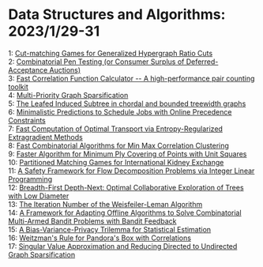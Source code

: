 # Data Structures and Algorithms: 2023/1/29-31  
1: [Cut-matching Games for Generalized Hypergraph Ratio Cuts](https://doi.org/10.48550/arXiv.2301.12274)  
2: [Combinatorial Pen Testing (or Consumer Surplus of Deferred-Acceptance  Auctions)](https://doi.org/10.48550/arXiv.2301.12462)  
3: [Fast Correlation Function Calculator -- A high-performance pair counting  toolkit](https://doi.org/10.48550/arXiv.2301.12557)  
4: [Multi-Priority Graph Sparsification](https://doi.org/10.48550/arXiv.2301.12563)  
5: [The Leafed Induced Subtree in chordal and bounded treewidth graphs](https://doi.org/10.48550/arXiv.2301.12783)  
6: [Minimalistic Predictions to Schedule Jobs with Online Precedence  Constraints](https://doi.org/10.48550/arXiv.2301.12863)  
7: [Fast Computation of Optimal Transport via Entropy-Regularized  Extragradient Methods](https://doi.org/10.48550/arXiv.2301.13006)  
8: [Fast Combinatorial Algorithms for Min Max Correlation Clustering](https://doi.org/10.48550/arXiv.2301.13079)  
9: [Faster Algorithm for Minimum Ply Covering of Points with Unit Squares](https://doi.org/10.48550/arXiv.2301.13108)  
10: [Partitioned Matching Games for International Kidney Exchange](https://doi.org/10.48550/arXiv.2301.13181)  
11: [A Safety Framework for Flow Decomposition Problems via Integer Linear  Programming](https://doi.org/10.48550/arXiv.2301.13245)  
12: [Breadth-First Depth-Next: Optimal Collaborative Exploration of Trees  with Low Diameter](https://doi.org/10.48550/arXiv.2301.13307)  
13: [The Iteration Number of the Weisfeiler-Leman Algorithm](https://doi.org/10.48550/arXiv.2301.13317)  
14: [A Framework for Adapting Offline Algorithms to Solve Combinatorial  Multi-Armed Bandit Problems with Bandit Feedback](https://doi.org/10.48550/arXiv.2301.13326)  
15: [A Bias-Variance-Privacy Trilemma for Statistical Estimation](https://doi.org/10.48550/arXiv.2301.13334)  
16: [Weitzman's Rule for Pandora's Box with Correlations](https://doi.org/10.48550/arXiv.2301.13534)  
17: [Singular Value Approximation and Reducing Directed to Undirected Graph  Sparsification](https://doi.org/10.48550/arXiv.2301.13541)  